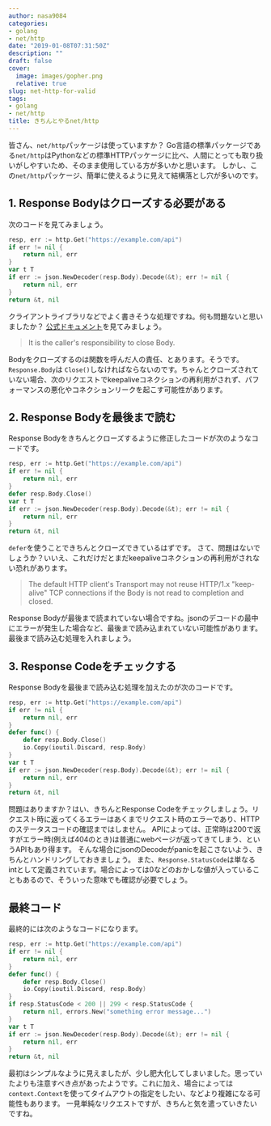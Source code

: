 ```yaml
---
author: nasa9084
categories:
- golang
- net/http
date: "2019-01-08T07:31:50Z"
description: ""
draft: false
cover:
  image: images/gopher.png
  relative: true
slug: net-http-for-valid
tags:
- golang
- net/http
title: きちんとやるnet/http
---
```



皆さん、`net/http`パッケージは使っていますか？
Go言語の標準パッケージである`net/http`はPythonなどの標準HTTPパッケージに比べ、人間にとっても取り扱いがしやすいため、そのまま使用している方が多いかと思います。
しかし、この`net/http`パッケージ、簡単に使えるように見えて結構落とし穴が多いのです。

## 1. Response Bodyはクローズする必要がある

次のコードを見てみましょう。

``` go
resp, err := http.Get("https://example.com/api")
if err != nil {
    return nil, err
}
var t T
if err := json.NewDecoder(resp.Body).Decode(&t); err != nil {
    return nil, err
}
return &t, nil
```

クライアントライブラリなどでよく書きそうな処理ですね。何も問題ないと思いましたか？
[公式ドキュメント](https://golang.org/pkg/net/http/#Response.Body)を見てみましょう。

> It is the caller's responsibility to close Body.

Bodyをクローズするのは関数を呼んだ人の責任、とあります。そうです。`Response.Body`は `Close()`しなければならないのです。ちゃんとクローズされていない場合、次のリクエストでkeepaliveコネクションの再利用がされず、パフォーマンスの悪化やコネクションリークを起こす可能性があります。

## 2. Response Bodyを最後まで読む

Response Bodyをきちんとクローズするように修正したコードが次のようなコードです。

``` go
resp, err := http.Get("https://example.com/api")
if err != nil {
    return nil, err
}
defer resp.Body.Close()
var t T
if err := json.NewDecoder(resp.Body).Decode(&t); err != nil {
    return nil, err
}
return &t, nil
```

`defer`を使うことできちんとクローズできているはずです。
さて、問題はないでしょうか？いいえ、これだけだとまだkeepaliveコネクションの再利用がされない恐れがあります。

>  The default HTTP client's Transport may not reuse HTTP/1.x "keep-alive" TCP connections if the Body is not read to completion and closed.

Response Bodyが最後まで読まれていない場合ですね。jsonのデコードの最中にエラーが発生した場合など、最後まで読み込まれていない可能性があります。最後まで読み込む処理を入れましょう。

## 3. Response Codeをチェックする

Response Bodyを最後まで読み込む処理を加えたのが次のコードです。

``` go
resp, err := http.Get("https://example.com/api")
if err != nil {
    return nil, err
}
defer func() {
    defer resp.Body.Close()
    io.Copy(ioutil.Discard, resp.Body)
}
var t T
if err := json.NewDecoder(resp.Body).Decode(&t); err != nil {
    return nil, err
}
return &t, nil
```

問題はありますか？はい、きちんとResponse Codeをチェックしましょう。リクエスト時に返ってくるエラーはあくまでリクエスト時のエラーであり、HTTPのステータスコードの確認まではしません。
APIによっては、正常時は200で返すがエラー時(例えば404のとき)は普通にwebページが返ってきてしまう、というAPIもあり得ます。
そんな場合にjsonのDecodeがpanicを起こさないよう、きちんとハンドリングしておきましょう。
また、`Response.StatusCode`は単なるintとして定義されています。場合によっては0などのおかしな値が入っていることもあるので、そういった意味でも確認が必要でしょう。

## 最終コード

最終的には次のようなコードになります。

``` go
resp, err := http.Get("https://example.com/api")
if err != nil {
    return nil, err
}
defer func() {
    defer resp.Body.Close()
    io.Copy(ioutil.Discard, resp.Body)
}
if resp.StatusCode < 200 || 299 < resp.StatusCode {
    return nil, errors.New("something error message...")
}
var t T
if err := json.NewDecoder(resp.Body).Decode(&t); err != nil {
    return nil, err
}
return &t, nil
```

最初はシンプルなように見えましたが、少し肥大化してしまいました。思っていたよりも注意すべき点があったようです。これに加え、場合によっては`context.Context`を使ってタイムアウトの指定をしたい、などより複雑になる可能性もあります。
一見単純なリクエストですが、きちんと気を遣っていきたいですね。



